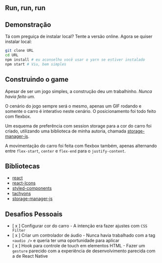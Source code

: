 ## Run, run, run

## Demonstração

Tá com preguiça de instalar local? Tente a versão online. Agora se quiser instalar local:
```bash
git clone URL
cd URL
npm install # eu aconselho você usar o yarn se estiver instalado
npm start # Viu, bem simples
```

## Construindo o game

Apesar de ser um jogo simples, a construção deu um trabalhinho. *Nunca havia feito um.*

O cenário do jogo sempre será o mesmo, apenas um GIF rodando e somente o carro é interativo neste cenário. O posicionamento foi todo feito com flexbox.

Um esquema de preferência com session storage para a cor do carro foi criado, utilizando uma biblioteca de minha autoria, chamada [storage-manager-js](https://github.com/g4rcez/storage-manager-js).

A movimentação do carro foi feita com flexbox também, apenas alternando entre `flex-start`, `center` e `flex-end` para o `justify-content`.

## Bibliotecas 

- [react](https://reactjs.org/)
- [react-Icons](https://react-icons.netlify.com/)
- [styled-components](https://styled-components.com/)
- [tachyons](http://tachyons.io/)
- [storage-manager-js](https://github.com/g4rcez/storage-manager-js)


## Desafios Pessoais

- [ x ] Configurar cor do carro - A intenção era fazer ajustes com `CSS Filter`
- [ x ] Criar um controlador de áudio - Nunca havia trabalhado com a tag `<audio />` e queria ter uma oportunidade para aplicar
- [ x ] Hook para controle de touch em elementos HTML - Fazer um `gesture` parecido com a experiência de desenvolvimento parecida com a de React Native